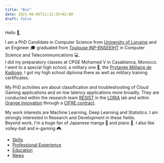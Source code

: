 ```yaml
---
title: "Bio"
date: 2021-06-05T11:21:55+02:00
draft: false
---
```


Hello :wave:,

I am a PhD Candidate in Computer Science from [University of Lorraine](https://www.univ-lorraine.fr/) and an Engineer :mortar_board: graduated from [Toulouse INP-ENSEEIHT](https://www.enseeiht.fr/fr/index.html) in Computer Science and Telecommunications :computer:.  
I did my preparatory classes at CPGE Mohamed V in Casablanca, Morocco.
I went to a special high school, a military one :cop:, the [Prytanée Militaire de Kadiogo](https://www.pmk-bf.net/). I got my high school diploma there as well as military training certificates.  

My PhD activities are about classification and troubleshooting of Cloud Gaming applications  and on low latency applications more broadly. They are conducted within the research team [RESIST](https://team.inria.fr/resist/) in the [LORIA](https://www.loria.fr/fr/) lab and within [Orange Innovation](https://www.orange.com/fr) through a [CIFRE contract](https://www.anrt.asso.fr/fr/le-dispositif-cifre-7844).  

My work interests are Machine Learning, Deep Learning and Statistics. I am strongly interested in Research and Development in these fields.  
Beyond work, I'm a huge fan of Japanese manga :japanese_ogre: and piano :musical_keyboard:. I also like volley-ball and e-gaming :video_game:.  

- [Skills](../skills/)
- [Professional Experience](../experience/)
- [Education](../education/)
- [News](../../news/)
